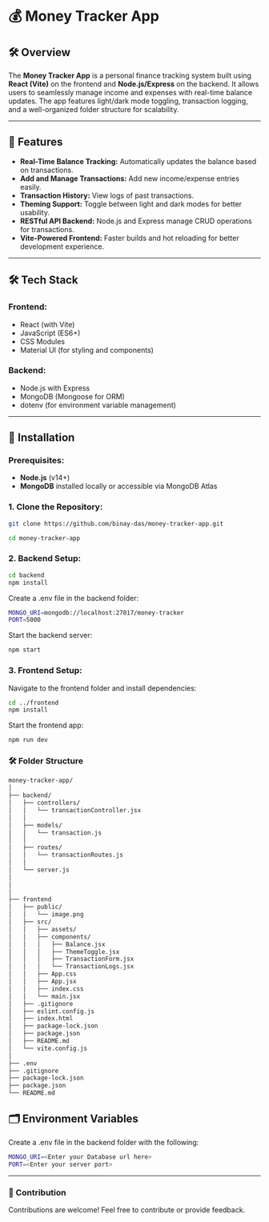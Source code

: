 # 💰 Money Tracker App

## 🛠️ Overview  
The **Money Tracker App** is a personal finance tracking system built using **React (Vite)** on the frontend and **Node.js/Express** on the backend. It allows users to seamlessly manage income and expenses with real-time balance updates. The app features light/dark mode toggling, transaction logging, and a well-organized folder structure for scalability.

---


## 🌟 Features

- **Real-Time Balance Tracking:** Automatically updates the balance based on transactions.
- **Add and Manage Transactions:** Add new income/expense entries easily.
- **Transaction History:** View logs of past transactions.
- **Theming Support:** Toggle between light and dark modes for better usability.
- **RESTful API Backend:** Node.js and Express manage CRUD operations for transactions.
- **Vite-Powered Frontend:** Faster builds and hot reloading for better development experience.

---

## 🛠️ Tech Stack

### **Frontend:**
- React (with Vite)
- JavaScript (ES6+)
- CSS Modules
- Material UI (for styling and components)

### **Backend:**
- Node.js with Express
- MongoDB (Mongoose for ORM)
- dotenv (for environment variable management)

---

## 🚀 Installation

### Prerequisites:
- **Node.js** (v14+)
- **MongoDB** installed locally or accessible via MongoDB Atlas

### 1. Clone the Repository:
```bash
git clone https://github.com/binay-das/money-tracker-app.git

cd money-tracker-app
```
### 2. Backend Setup:
```bash
cd backend
npm install
```
Create a .env file in the backend folder:
```bash
MONGO_URI=mongodb://localhost:27017/money-tracker
PORT=5000
```
Start the backend server:
```bash
npm start
```
### 3. Frontend Setup:
Navigate to the frontend folder and install dependencies:

```bash
cd ../frontend
npm install
```

Start the frontend app:
```bash
npm run dev
```

### 🛠️ Folder Structure
```bash
money-tracker-app/
│
├── backend/
│   ├── controllers/
│   │   └── transactionController.jsx
│   │     
│   ├── models/
│   │   └── transaction.js  
│   │      
│   ├── routes/
│   │   └── transactionRoutes.js  
│   │
│   └── server.js                 
│
│
│
├── frontend
│   ├── public/
│   │   └── image.png            
│   ├── src/
│   │   ├── assets/               
│   │   ├── components/
│   │   │   ├── Balance.jsx       
│   │   │   ├── ThemeToggle.jsx   
│   │   │   ├── TransactionForm.jsx  
│   │   │   └── TransactionLogs.jsx  
│   │   ├── App.css
│   │   ├── App.jsx               
│   │   ├── index.css              
│   │   └── main.jsx 
│   ├── .gitignore
│   ├── eslint.config.js
│   ├── index.html 
│   ├── package-lock.json
│   ├── package.json
│   ├── README.md           
│   └── vite.config.js            
│
├── .env                          
├── .gitignore
├── package-lock.json
├── package.json                                         
└── README.md

```

## 🗂️ Environment Variables
Create a .env file in the backend folder with the following:

```bash
MONGO_URI=<Enter your Database url here>
PORT=<Enter your server port>
```




---
### 🤝 Contribution
Contributions are welcome! Feel free to contribute or provide feedback.